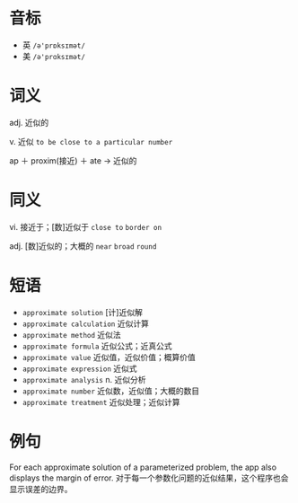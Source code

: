 # 音标

- 英 `/ə'prɒksɪmət/`
- 美 `/ə'prɑksɪmət/`

# 词义

adj. 近似的


v. 近似
`to be close to a particular number`



ap ＋ proxim(接近) ＋ ate → 近似的

# 同义

vi. 接近于；[数]近似于
`close to` `border on`

adj. [数]近似的；大概的
`near` `broad` `round`

# 短语

- `approximate solution` [计]近似解
- `approximate calculation` 近似计算
- `approximate method` 近似法
- `approximate formula` 近似公式；近真公式
- `approximate value` 近似值，近似价值；概算价值
- `approximate expression` 近似式
- `approximate analysis` n. 近似分析
- `approximate number` 近似数，近似值；大概的数目
- `approximate treatment` 近似处理；近似计算

# 例句

For each approximate solution of a parameterized problem, the app also displays the margin of error.
对于每一个参数化问题的近似结果，这个程序也会显示误差的边界。


